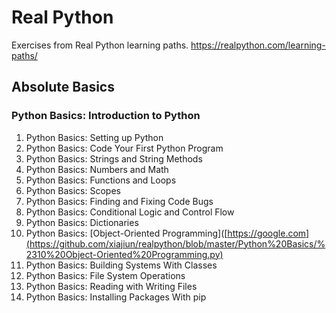 # Real Python
Exercises from Real Python learning paths.
https://realpython.com/learning-paths/

## Absolute Basics
### Python Basics: Introduction to Python
1. Python Basics: Setting up Python
2. Python Basics: Code Your First Python Program
3. Python Basics: Strings and String Methods
4. Python Basics: Numbers and Math
5. Python Basics: Functions and Loops
6. Python Basics: Scopes
7. Python Basics: Finding and Fixing Code Bugs
8. Python Basics: Conditional Logic and Control Flow
9. Python Basics: Dictionaries
10. Python Basics: [Object-Oriented Programming]([https://google.com](https://github.com/xiajiun/realpython/blob/master/Python%20Basics/%2310%20Object-Oriented%20Programming.py)
11. Python Basics: Building Systems With Classes
12. Python Basics: File System Operations
13. Python Basics: Reading with Writing Files
14. Python Basics: Installing Packages With pip
